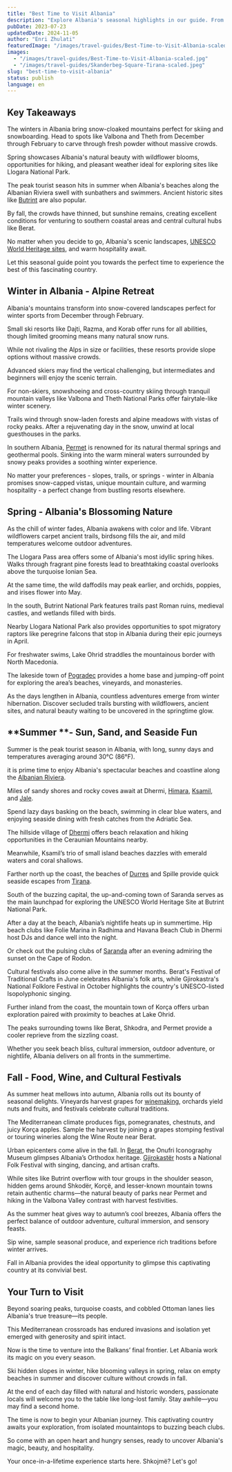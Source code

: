 ```yaml
---
title: "Best Time to Visit Albania"
description: "Explore Albania's seasonal highlights in our guide. From pristine beaches to snow-capped mountains, get ready for an unforgettable Balkan journey."
pubDate: 2023-07-23
updatedDate: 2024-11-05
author: "Enri Zhulati"
featuredImage: "/images/travel-guides/Best-Time-to-Visit-Albania-scaled.jpg"
images:
  - "/images/travel-guides/Best-Time-to-Visit-Albania-scaled.jpg"
  - "/images/travel-guides/Skanderbeg-Square-Tirana-scaled.jpeg"
slug: "best-time-to-visit-albania"
status: publish
language: en
---
```


## Key Takeaways

The winters in Albania bring snow-cloaked mountains perfect for skiing and snowboarding. Head to spots like Valbona and Theth from December through February to carve through fresh powder without massive crowds.

Spring showcases Albania's natural beauty with wildflower blooms, opportunities for hiking, and pleasant weather ideal for exploring sites like Llogara National Park.

The peak tourist season hits in summer when Albania's beaches along the Albanian Riviera swell with sunbathers and swimmers. Ancient historic sites like [Butrint](https://albaniavisit.com/destinations/butrint/) are also popular.

By fall, the crowds have thinned, but sunshine remains, creating excellent conditions for venturing to southern coastal areas and central cultural hubs like Berat.

No matter when you decide to go, Albania's scenic landscapes, [UNESCO World Heritage sites](https://albaniavisit.com/attractions/unesco-world-heritage-sites/), and warm hospitality await. 

Let this seasonal guide point you towards the perfect time to experience the best of this fascinating country.

## Winter in Albania - Alpine Retreat

Albania's mountains transform into snow-covered landscapes perfect for winter sports from December through February. 

Small ski resorts like Dajti, Razma, and Korab offer runs for all abilities, though limited grooming means many natural snow runs. 

While not rivaling the Alps in size or facilities, these resorts provide slope options without massive crowds. 

Advanced skiers may find the vertical challenging, but intermediates and beginners will enjoy the scenic terrain.

For non-skiers, snowshoeing and cross-country skiing through tranquil mountain valleys like Valbona and Theth National Parks offer fairytale-like winter scenery. 

Trails wind through snow-laden forests and alpine meadows with vistas of rocky peaks. After a rejuvenating day in the snow, unwind at local guesthouses in the parks.

In southern Albania, [Permet](https://albaniavisit.com/destinations/permet/) is renowned for its natural thermal springs and geothermal pools. Sinking into the warm mineral waters surrounded by snowy peaks provides a soothing winter experience.

No matter your preferences - slopes, trails, or springs - winter in Albania promises snow-capped vistas, unique mountain culture, and warming hospitality - a perfect change from bustling resorts elsewhere.

## Spring - Albania's Blossoming Nature

As the chill of winter fades, Albania awakens with color and life. Vibrant wildflowers carpet ancient trails, birdsong fills the air, and mild temperatures welcome outdoor adventures.

The Llogara Pass area offers some of Albania's most idyllic spring hikes. Walks through fragrant pine forests lead to breathtaking coastal overlooks above the turquoise Ionian Sea. 

At the same time, the wild daffodils may peak earlier, and orchids, poppies, and irises flower into May.

In the south, Butrint National Park features trails past Roman ruins, medieval castles, and wetlands filled with birds. 

Nearby Llogara National Park also provides opportunities to spot migratory raptors like peregrine falcons that stop in Albania during their epic journeys in April.

For freshwater swims, Lake Ohrid straddles the mountainous border with North Macedonia. 

The lakeside town of [Pogradec](https://albaniavisit.com/destinations/pogradec/) provides a home base and jumping-off point for exploring the area’s beaches, vineyards, and monasteries.

As the days lengthen in Albania, countless adventures emerge from winter hibernation. Discover secluded trails bursting with wildflowers, ancient sites, and natural beauty waiting to be uncovered in the springtime glow.

## **Summer **- Sun, Sand, and Seaside Fun

Summer is the peak tourist season in Albania, with long, sunny days and temperatures averaging around 30°C (86°F).

it is prime time to enjoy Albania's spectacular beaches and coastline along the [Albanian Riviera](https://albaniavisit.com/attractions/albanian-riviera/). 

Miles of sandy shores and rocky coves await at Dhermi, [Himara](https://albaniavisit.com/destinations/himare/), [Ksamil](https://albaniavisit.com/destinations/ksamil/), and [Jale](https://albaniavisit.com/destinations/jale-beach/). 

Spend lazy days basking on the beach, swimming in clear blue waters, and enjoying seaside dining with fresh catches from the Adriatic Sea.

The hillside village of [Dhermi](https://albaniavisit.com/destinations/dhermi/) offers beach relaxation and hiking opportunities in the Ceraunian Mountains nearby. 

Meanwhile, Ksamil’s trio of small island beaches dazzles with emerald waters and coral shallows.

Farther north up the coast, the beaches of [Durres](https://albaniavisit.com/destinations/durres/) and Spille provide quick seaside escapes from [Tirana](https://albaniavisit.com/destinations/tirana/). 

South of the buzzing capital, the up-and-coming town of Saranda serves as the main launchpad for exploring the UNESCO World Heritage Site at Butrint National Park.

After a day at the beach, Albania’s nightlife heats up in summertime. Hip beach clubs like Folie Marina in Radhima and Havana Beach Club in Dhermi host DJs and dance well into the night. 

Or check out the pulsing clubs of [Saranda](https://albaniavisit.com/destinations/saranda/) after an evening admiring the sunset on the Cape of Rodon.

Cultural festivals also come alive in the summer months. Berat's Festival of Traditional Crafts in June celebrates Albania's folk arts, while Gjirokastra's National Folklore Festival in October highlights the country's UNESCO-listed Isopolyphonic singing.

Further inland from the coast, the mountain town of Korça offers urban exploration paired with proximity to beaches at Lake Ohrid. 

The peaks surrounding towns like Berat, Shkodra, and Permet provide a cooler reprieve from the sizzling coast.

Whether you seek beach bliss, cultural immersion, outdoor adventure, or nightlife, Albania delivers on all fronts in the summertime.

## Fall - Food, Wine, and Cultural Festivals

As summer heat mellows into autumn, Albania rolls out its bounty of seasonal delights. Vineyards harvest grapes for [winemaking](https://albaniavisit.com/activities/wine-tasting/), orchards yield nuts and fruits, and festivals celebrate cultural traditions.

The Mediterranean climate produces figs, pomegranates, chestnuts, and juicy Korça apples. Sample the harvest by joining a grapes stomping festival or touring wineries along the Wine Route near Berat.

Urban epicenters come alive in the fall. In [Berat](https://albaniavisit.com/destinations/berat/), the Onufri Iconography Museum glimpses Albania’s Orthodox heritage. [Gjirokastër](https://albaniavisit.com/destinations/gjirokaster/) hosts a National Folk Festival with singing, dancing, and artisan crafts.

While sites like Butrint overflow with tour groups in the shoulder season, hidden gems around Shkodër, Korçë, and lesser-known mountain towns retain authentic charms—the natural beauty of parks near Permet and hiking in the Valbona Valley contrast with harvest festivities.

As the summer heat gives way to autumn’s cool breezes, Albania offers the perfect balance of outdoor adventure, cultural immersion, and sensory feasts. 

Sip wine, sample seasonal produce, and experience rich traditions before winter arrives.

Fall in Albania provides the ideal opportunity to glimpse this captivating country at its convivial best.

## Your Turn to Visit

Beyond soaring peaks, turquoise coasts, and cobbled Ottoman lanes lies Albania's true treasure—its people. 

This Mediterranean crossroads has endured invasions and isolation yet emerged with generosity and spirit intact.

Now is the time to venture into the Balkans’ final frontier. Let Albania work its magic on you every season. 

Ski hidden slopes in winter, hike blooming valleys in spring, relax on empty beaches in summer and discover culture without crowds in fall.

At the end of each day filled with natural and historic wonders, passionate locals will welcome you to the table like long-lost family. Stay awhile—you may find a second home.

The time is now to begin your Albanian journey. This captivating country awaits your exploration, from isolated mountaintops to buzzing beach clubs. 

So come with an open heart and hungry senses, ready to uncover Albania's magic, beauty, and hospitality.

Your once-in-a-lifetime experience starts here. Shkojmë? Let's go!